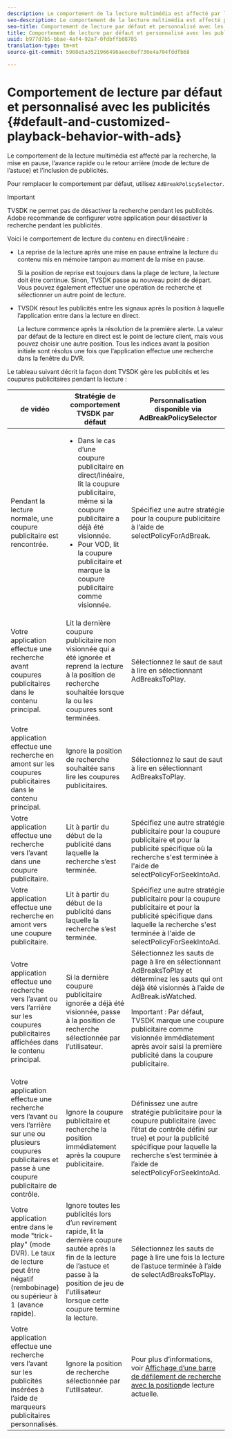 ```yaml
---
description: Le comportement de la lecture multimédia est affecté par la recherche, la mise en pause, l’avance rapide ou le retour arrière (mode de lecture de l’astuce) et l’inclusion de publicités.
seo-description: Le comportement de la lecture multimédia est affecté par la recherche, la mise en pause, l’avance rapide ou le retour arrière (mode de lecture de l’astuce) et l’inclusion de publicités.
seo-title: Comportement de lecture par défaut et personnalisé avec les publicités
title: Comportement de lecture par défaut et personnalisé avec les publicités
uuid: b977d7b5-bbae-4af4-92a7-0fdbffb08785
translation-type: tm+mt
source-git-commit: 5908e5a3521966496aeec0ef730e4a704fddfb68

---
```



# Comportement de lecture par défaut et personnalisé avec les publicités {#default-and-customized-playback-behavior-with-ads}

Le comportement de la lecture multimédia est affecté par la recherche, la mise en pause, l’avance rapide ou le retour arrière (mode de lecture de l’astuce) et l’inclusion de publicités.

Pour remplacer le comportement par défaut, utilisez `AdBreakPolicySelector`.

>[!IMPORTANT]
>
>TVSDK ne permet pas de désactiver la recherche pendant les publicités. Adobe recommande de configurer votre application pour désactiver la recherche pendant les publicités.

Voici le comportement de lecture du contenu en direct/linéaire :

* La reprise de la lecture après une mise en pause entraîne la lecture du contenu mis en mémoire tampon au moment de la mise en pause.

   Si la position de reprise est toujours dans la plage de lecture, la lecture doit être continue. Sinon, TVSDK passe au nouveau point de départ. Vous pouvez également effectuer une opération de recherche et sélectionner un autre point de lecture.
* TVSDK résout les publicités entre les signaux après la position à laquelle l’application entre dans la lecture en direct.

   La lecture commence après la résolution de la première alerte. La valeur par défaut de la lecture en direct est le point de lecture client, mais vous pouvez choisir une autre position. Tous les indices avant la position initiale sont résolus une fois que l’application effectue une recherche dans la fenêtre du DVR.

Le tableau suivant décrit la façon dont TVSDK gère les publicités et les coupures publicitaires pendant la lecture :

<table id="table_466538B1C2A646B89EB4F9AA111203BE"> 
 <thead> 
  <tr> 
   <th colname="col1" class="entry">  de vidéo  </th> 
   <th colname="col2" class="entry"> Stratégie de comportement TVSDK par défaut </th> 
   <th colname="col3" class="entry">Personnalisation disponible via <span class="codeph"> AdBreakPolicySelector </span> </th> 
  </tr>
 </thead>
 <tbody> 
  <tr> 
   <td colname="col1"> Pendant la lecture normale, une coupure publicitaire est rencontrée. </td> 
   <td colname="col2"> 
    <ul id="ul_10D2638676EA4ADDA718E61BD4FDC1D2"> 
     <li id="li_D5CC30F063934C738971E2E8AF00C137"> Dans le cas d’une coupure publicitaire en direct/linéaire, lit la coupure publicitaire, même si la coupure publicitaire a déjà été visionnée. </li> 
     <li id="li_D962C0938DA74186AE99D117E5A74E38">Pour VOD, lit la coupure publicitaire et marque la coupure publicitaire comme visionnée. </li> 
    </ul> </td> 
   <td colname="col3">Spécifiez une autre stratégie pour la coupure publicitaire à l’aide de <span class="codeph"> selectPolicyForAdBreak</span>. </td> 
  </tr> 
  <tr> 
   <td colname="col1"> Votre application effectue une recherche avant coupures publicitaires dans le contenu principal. </td> 
   <td colname="col2"> Lit la dernière coupure publicitaire non visionnée qui a été ignorée et reprend la lecture à la position de recherche souhaitée lorsque la ou les coupures sont terminées. </td> 
   <td colname="col3">Sélectionnez le saut de saut à lire en <span class="codeph"> sélectionnant AdBreaksToPlay</span>. </td> 
  </tr> 
  <tr> 
   <td colname="col1"> Votre application effectue une recherche en amont sur les coupures publicitaires dans le contenu principal. </td> 
   <td colname="col2"> Ignore la position de recherche souhaitée sans lire les coupures publicitaires. </td> 
   <td colname="col3">Sélectionnez le saut de saut à lire en <span class="codeph"> sélectionnant AdBreaksToPlay</span>.                      </td> 
  </tr> 
  <tr> 
   <td colname="col1"> Votre application effectue une recherche vers l’avant dans une coupure publicitaire. </td> 
   <td colname="col2"> Lit à partir du début de la publicité dans laquelle la recherche s’est terminée. </td> 
   <td colname="col3">Spécifiez une autre stratégie publicitaire pour la coupure publicitaire et pour la publicité spécifique où la recherche s'est terminée à l'aide de <span class="codeph"> selectPolicyForSeekIntoAd</span>. </td> 
  </tr> 
  <tr> 
   <td colname="col1"> Votre application effectue une recherche en amont vers une coupure publicitaire. </td> 
   <td colname="col2"> Lit à partir du début de la publicité dans laquelle la recherche s’est terminée. </td> 
   <td colname="col3">Spécifiez une autre stratégie publicitaire pour la coupure publicitaire et pour la publicité spécifique dans laquelle la recherche s'est terminée à l'aide de <span class="codeph"> selectPolicyForSeekIntoAd</span>. </td> 
  </tr> 
  <tr> 
   <td colname="col1"> Votre application effectue une recherche vers l’avant ou vers l’arrière sur les coupures publicitaires affichées dans le contenu principal. </td> 
   <td colname="col2"> Si la dernière coupure publicitaire ignorée a déjà été visionnée, passe à la position de recherche sélectionnée par l’utilisateur. </td> 
   <td colname="col3">Sélectionnez les sauts de page à lire en <span class="codeph"> sélectionnant AdBreaksToPlay</span> et déterminez les sauts qui ont déjà été visionnés à l’aide de <span class="codeph"> AdBreak.isWatched</span>. <p>Important :  Par défaut, TVSDK marque une coupure publicitaire comme visionnée immédiatement après avoir saisi la première publicité dans la coupure publicitaire. </p> </td> 
  </tr> 
  <tr> 
   <td colname="col1"> Votre application effectue une recherche vers l’avant ou vers l’arrière sur une ou plusieurs coupures publicitaires et passe à une coupure publicitaire de contrôle. </td> 
   <td colname="col2"> Ignore la coupure publicitaire et recherche la position immédiatement après la coupure publicitaire. </td> 
   <td colname="col3">Définissez une autre stratégie publicitaire pour la coupure publicitaire (avec l’état de contrôle défini sur true) et pour la publicité spécifique pour laquelle la recherche s’est terminée à l’aide de <span class="codeph"> selectPolicyForSeekIntoAd</span>. </td> 
  </tr> 
  <tr> 
   <td colname="col1"> Votre application entre dans le mode "trick-play" (mode DVR). Le taux de lecture peut être négatif (rembobinage) ou supérieur à 1 (avance rapide). </td> 
   <td colname="col2"> Ignore toutes les publicités lors d’un revirement rapide, lit la dernière coupure sautée après la fin de la lecture de l’astuce et passe à la position de jeu de l’utilisateur lorsque cette coupure termine la lecture. </td> 
   <td colname="col3">Sélectionnez les sauts de page à lire une fois la lecture de l’astuce terminée à l’aide de <span class="codeph"> selectAdBreaksToPlay</span>. </td> 
  </tr> 
  <tr> 
   <td colname="col1"> Votre application effectue une recherche vers l’avant sur les publicités insérées à l’aide de marqueurs publicitaires personnalisés. </td> 
   <td colname="col2"> Ignore la position de recherche sélectionnée par l’utilisateur. </td> 
   <td colname="col3">Pour plus d’informations, voir <a href="../../tvsdk-1.4-for-android/ui-configure/android-1.4-ui-seek-scrub-bar-display.md">Affichage d’une barre de défilement de recherche avec la position</a>de lecture actuelle. </td> 
  </tr> 
 </tbody> 
</table>

